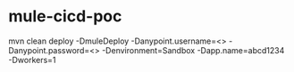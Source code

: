 # mule-cicd-poc

mvn clean deploy -DmuleDeploy -Danypoint.username=<<username>> -Danypoint.password=<<amypoint password>> -Denvironment=Sandbox -Dapp.name=abcd1234 -Dworkers=1
